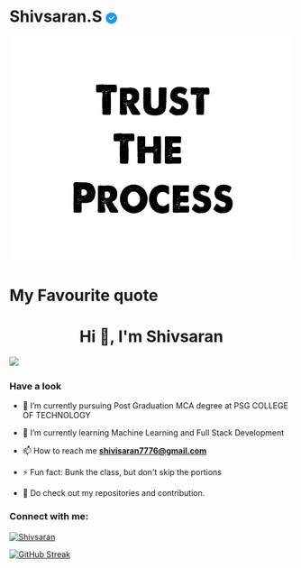 # Shivsaran.S <img align="center" src="images/check.png" height="20px" width="20px">

<img align="" src="images/Trust the process.jpg" height="400px" width="1000px">

# My Favourite quote

<h1 align="center">Hi 👋, I'm Shivsaran</h1>

![](https://komarev.com/ghpvc/?username=Shivsaran7776&color=orange&style=flat-square)

### Have a look
- 🔭 I’m currently pursuing Post Graduation MCA degree at PSG COLLEGE OF TECHNOLOGY

- 🌱 I’m currently learning Machine Learning and Full Stack Development

- 📫 How to reach me **shivisaran7776@gmail.com**

- ⚡ Fun fact: Bunk the class, but don't skip the portions

- 📄 Do check out my repositories and contribution.

<h3 align="left">Connect with me:</h3>
<p align="left">
<a href="https://www.linkedin.com/in/shivsaran-s-365b31242/" target="blank"><img align="center" src="https://raw.githubusercontent.com/rahuldkjain/github-profile-readme-generator/master/src/images/icons/Social/linked-in-alt.svg" alt="Shivsaran" height="30" width="40" /></a>
</p>


[![GitHub Streak](https://github-readme-streak-stats.herokuapp.com?user=Shivsaran7776&theme=apprentice&hide_border=true&date_format=j%20M%5B%20Y%5D)](https://git.io/streak-stats)
